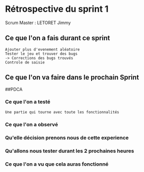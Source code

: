 # Rétrospective du sprint 1

Scrum Master : LETORET Jimmy

## Ce que l'on a fais durant ce sprint 
	Ajouter plus d'evenement aléatoire
	Tester le jeu et trouver des bugs
	-> Corrections des bugs trouvés
	Controle de saisie	

## Ce que l'on va faire dans le prochain Sprint
		
	
##PDCA

### Ce que l'on a testé 
	Une partie qui tourne avec toute les fonctionnalités
	
	
### Ce que l'on a observé 
	
### Qu'elle décision prenons nous de cette experience 
	
	 
### Qu'allons nous tester durant les 2 prochaines heures 
	

### Ce que l'on a vu que cela auras fonctionné 
	